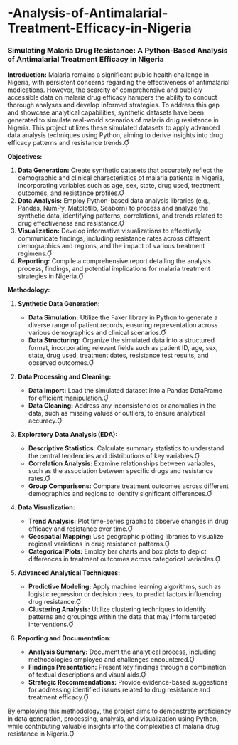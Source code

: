 # -Analysis-of-Antimalarial-Treatment-Efficacy-in-Nigeria

### Simulating Malaria Drug Resistance: A Python-Based Analysis of Antimalarial Treatment Efficacy in Nigeria


**Introduction:**
Malaria remains a significant public health challenge in Nigeria, with persistent concerns regarding the effectiveness of antimalarial medications. However, the scarcity of comprehensive and publicly accessible data on malaria drug efficacy hampers the ability to conduct thorough analyses and develop informed strategies. To address this gap and showcase analytical capabilities, synthetic datasets have been generated to simulate real-world scenarios of malaria drug resistance in Nigeria. This project utilizes these simulated datasets to apply advanced data analysis techniques using Python, aiming to derive insights into drug efficacy patterns and resistance trends.

**Objectives:**
1. **Data Generation:** Create synthetic datasets that accurately reflect the demographic and clinical characteristics of malaria patients in Nigeria, incorporating variables such as age, sex, state, drug used, treatment outcomes, and resistance profiles.
2. **Data Analysis:** Employ Python-based data analysis libraries (e.g., Pandas, NumPy, Matplotlib, Seaborn) to process and analyze the synthetic data, identifying patterns, correlations, and trends related to drug effectiveness and resistance.
3. **Visualization:** Develop informative visualizations to effectively communicate findings, including resistance rates across different demographics and regions, and the impact of various treatment regimens.
4. **Reporting:** Compile a comprehensive report detailing the analysis process, findings, and potential implications for malaria treatment strategies in Nigeria.

**Methodology:**
1. **Synthetic Data Generation:**
   - **Data Simulation:** Utilize the Faker library in Python to generate a diverse range of patient records, ensuring representation across various demographics and clinical scenarios.
   - **Data Structuring:** Organize the simulated data into a structured format, incorporating relevant fields such as patient ID, age, sex, state, drug used, treatment dates, resistance test results, and observed outcomes.

2. **Data Processing and Cleaning:**
   - **Data Import:** Load the simulated dataset into a Pandas DataFrame for efficient manipulation.
   - **Data Cleaning:** Address any inconsistencies or anomalies in the data, such as missing values or outliers, to ensure analytical accuracy.

3. **Exploratory Data Analysis (EDA):**
   - **Descriptive Statistics:** Calculate summary statistics to understand the central tendencies and distributions of key variables.
   - **Correlation Analysis:** Examine relationships between variables, such as the association between specific drugs and resistance rates.
   - **Group Comparisons:** Compare treatment outcomes across different demographics and regions to identify significant differences.

4. **Data Visualization:**
   - **Trend Analysis:** Plot time-series graphs to observe changes in drug efficacy and resistance over time.
   - **Geospatial Mapping:** Use geographic plotting libraries to visualize regional variations in drug resistance patterns.
   - **Categorical Plots:** Employ bar charts and box plots to depict differences in treatment outcomes across categorical variables.

5. **Advanced Analytical Techniques:**
   - **Predictive Modeling:** Apply machine learning algorithms, such as logistic regression or decision trees, to predict factors influencing drug resistance.
   - **Clustering Analysis:** Utilize clustering techniques to identify patterns and groupings within the data that may inform targeted interventions.

6. **Reporting and Documentation:**
   - **Analysis Summary:** Document the analytical process, including methodologies employed and challenges encountered.
   - **Findings Presentation:** Present key findings through a combination of textual descriptions and visual aids.
   - **Strategic Recommendations:** Provide evidence-based suggestions for addressing identified issues related to drug resistance and treatment efficacy.

By employing this methodology, the project aims to demonstrate proficiency in data generation, processing, analysis, and visualization using Python, while contributing valuable insights into the complexities of malaria drug resistance in Nigeria. 
